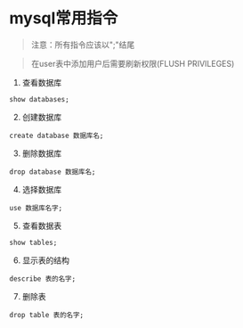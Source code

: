 # mysql常用指令

>注意：所有指令应该以";"结尾

>在user表中添加用户后需要刷新权限(FLUSH PRIVILEGES)

1. 查看数据库
```
show databases;
```
2. 创建数据库
```
create database 数据库名;
```
3. 删除数据库
```
drop database 数据库名;
```
4. 选择数据库
```
use 数据库名字;
```
5. 查看数据表
```
show tables;
```
6. 显示表的结构
```
describe 表的名字;
```
7. 删除表
```
drop table 表的名字;
```

